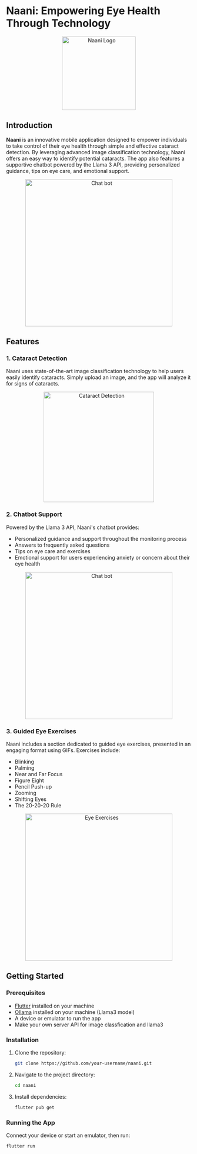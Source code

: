 # Naani: Empowering Eye Health Through Technology

<p align="center">
<img src="./images/logo.png" alt="Naani Logo" width="200"/>
</p>

## Introduction

**Naani** is an innovative mobile application designed to empower individuals to take control of their eye health through simple and effective cataract detection. By leveraging advanced image classification technology, Naani offers an easy way to identify potential cataracts. The app also features a supportive chatbot powered by the Llama 3 API, providing personalized guidance, tips on eye care, and emotional support.

<p align="center">
<img src="./images/homepage.png" alt="Chat bot" width="400"/>
</p>

## Features

### 1. Cataract Detection

Naani uses state-of-the-art image classification technology to help users easily identify cataracts. Simply upload an image, and the app will analyze it for signs of cataracts.

<p align="center">
<img src="./images/cataract_detection.PNG" alt="Cataract Detection" width="300"/>
</p>

### 2. Chatbot Support

Powered by the Llama 3 API, Naani's chatbot provides:

- Personalized guidance and support throughout the monitoring process
- Answers to frequently asked questions
- Tips on eye care and exercises
- Emotional support for users experiencing anxiety or concern about their eye health

<p align="center">
<img src="./images/chatbot.png" alt="Chat bot" width="400"/>
</p>

### 3. Guided Eye Exercises

Naani includes a section dedicated to guided eye exercises, presented in an engaging format using GIFs. Exercises include:

- Blinking
- Palming
- Near and Far Focus
- Figure Eight
- Pencil Push-up
- Zooming
- Shifting Eyes
- The 20-20-20 Rule

<p align="center">
<img src="./images/eye_exercises.png" alt="Eye Exercises" width="400"/>
</p>

## Getting Started

### Prerequisites

- [Flutter](https://flutter.dev/docs/get-started/install) installed on your machine
- [Ollama](https://ollama.com/) installed on your machine (Llama3 model)
- A device or emulator to run the app
- Make your own server API for image classfication and llama3

### Installation

1. Clone the repository:
   ```bash
   git clone https://github.com/your-username/naani.git
   ```
2. Navigate to the project directory:
   ```bash
   cd naani
   ```
3. Install dependencies:
   ```bash
   flutter pub get
   ```

### Running the App

Connect your device or start an emulator, then run:

```bash
flutter run


```
